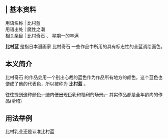 |  **基本资料**  
---  
用语名称  |  比村蓝   
用语出处  |  魔性之潮   
相关条目  |  比村奇石  、  星期一的丰满   
  
**比村蓝** 是指日本漫画家  比村奇石  一些作品中所用的具有标志性的全蓝调绘画色。

##  本义简介

比村奇石  的作品会用一个别出心裁的蓝色作为作品所有地方的颜色。这个蓝色也便成了他的代表色，所以被称为 **比村蓝** 。

~~往往提到这种颜色，脑内便出现巨乳和福利的场景。~~ 其实作品都是全年龄向的作品(滑稽)

  

##  用法举例

比村乳业还是认准比村蓝

